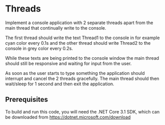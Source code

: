 # Threads

Implement a console application with 2 separate threads apart 
from the main thread that continually write to the console. 

The first thread should write the text Thread1 to the console 
in for example cyan color every 0.1s and the other thread 
should write Thread2 to the console in grey color every 0.2s. 

While these texts are being printed to the console window 
the main thread should still be responsive and waiting for 
input from the user.

As soon as the user starts to type something the application 
should interrupt and cancel the 2 threads gracefully. 
The main thread should then wait/sleep for 1 second and 
then exit the application. 

## Prerequisites

To build and run this code, you will need the .NET Core 3.1 SDK, 
which can be downloaded from https://dotnet.microsoft.com/download

